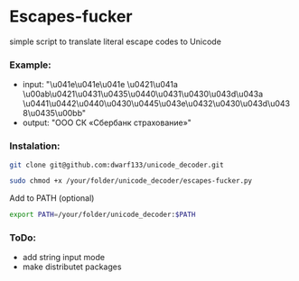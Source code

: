 # Escapes-fucker
simple script to translate literal escape codes to Unicode

### Example:

* input: "\u041e\u041e\u041e \u0421\u041a \u00ab\u0421\u0431\u0435\u0440\u0431\u0430\u043d\u043a \u0441\u0442\u0440\u0430\u0445\u043e\u0432\u0430\u043d\u0438\u0435\u00bb"
* output: "ООО СК «Сбербанк страхование»"

### Instalation:

```bash
git clone git@github.com:dwarf133/unicode_decoder.git
```
```bash
sudo chmod +x /your/folder/unicode_decoder/escapes-fucker.py 
```
Add to PATH (optional)
```bash
export PATH=/your/folder/unicode_decoder:$PATH
```

### ToDo:
* add string input mode
* make distributet packages 